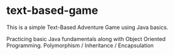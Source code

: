 # text-based-game
This is a simple Text-Based Adventure Game using Java basics.

Practicing basic Java fundamentals along with Object Oriented Programming.
Polymorphism / Inheritance / Encapsulation
